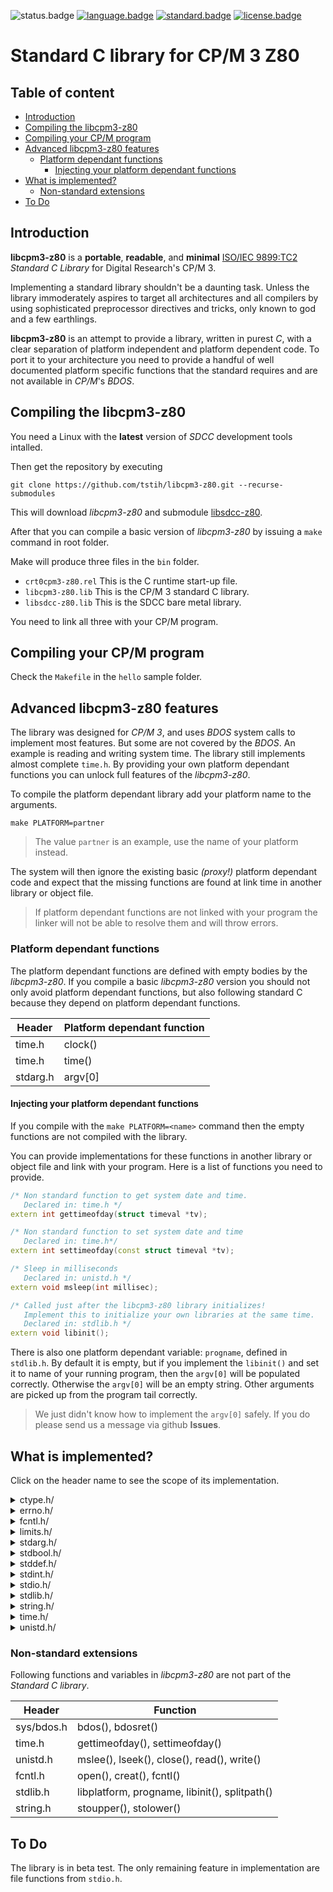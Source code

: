 ![status.badge] [![language.badge]][language.url] [![standard.badge]][standard.url] [![license.badge]][license.url]

# Standard C library for CP/M 3 Z80

## Table of content

- [Introduction](#introduction)
- [Compiling the libcpm3-z80](#compiling-the-libcpm3-z80)
- [Compiling your CP/M program](#compiling-your-cpm-program)
- [Advanced libcpm3-z80 features](#advanced-libcpm3-z80-features)
  * [Platform dependant functions](#platform-dependant-functions)
      + [Injecting your platform dependant functions](#injecting-your-platform-dependant-functions)
- [What is implemented?](#what-is-implemented-)
    * [Non-standard extensions](#non-standard-extensions)
- [To Do](#to-do)

## Introduction

**libcpm3-z80** is a **portable**, **readable**, and **minimal** [ISO/IEC 9899:TC2](http://www.open-std.org/jtc1/sc22/wg14/www/docs/n1124.pdf) *Standard C Library* for Digital Research's CP/M 3.

Implementing a standard library shouldn't be a daunting task. Unless the library immoderately aspires to target all architectures and all compilers by using sophisticated preprocessor directives and tricks, 
only known to god and a few earthlings.

**libcpm3-z80** is an attempt to provide a library, written in purest *C*, with a clear separation of platform independent and platform dependent code. To port it to your architecture you need to provide a handful of well documented platform specific functions that the standard requires and are not available in *CP/M*'s *BDOS*.


## Compiling the libcpm3-z80

You need a Linux with the **latest** version of *SDCC* development tools intalled.

Then get the repository by executing 

`git clone https://github.com/tstih/libcpm3-z80.git --recurse-submodules`

This will download *libcpm3-z80* and submodule [libsdcc-z80](https://github.com/tstih/libsdcc-z80). 

After that you can compile a basic version of *libcpm3-z80* by issuing a `make` command in root folder.

Make will produce three files in the `bin` folder.
 * `crt0cpm3-z80.rel` This is the C runtime start-up file.
 * `libcpm3-z80.lib` This is the CP/M 3 standard C library.
 * `libsdcc-z80.lib` This is the SDCC bare metal library.

You need to link all three with your CP/M program.

## Compiling your CP/M program

Check the `Makefile` in the `hello` sample folder.

## Advanced libcpm3-z80 features

The library was designed for *CP/M 3*, and uses *BDOS* system calls to implement most features. But some are not covered by the *BDOS*. An example is reading and writing system time. The library still implements almost complete `time.h`. By providing your own platform dependant functions you can unlock full features of the *libcpm3-z80*.

To compile the platform dependant library add your platform name to the arguments. 

~~~
make PLATFORM=partner
~~~

 > The value `partner` is an example, use the name of your
 > platform instead. 
 
The system will then ignore the existing basic *(proxy!)* platform dependant code and expect that the missing functions are found at link time in another library or object file.

 > If platform dependant functions are not linked with your program 
 > the linker will not be able to resolve them and will throw errors.

### Platform dependant functions

The platform dependant functions are defined with empty bodies
by the *libcpm3-z80*. If you compile a basic *libcpm3-z80* version
you should not only avoid platform dependant functions, but also
following standard C because they depend on platform dependant
functions.


| Header     | Platform dependant function    |
|------------|--------------------------------| 
| time.h     | clock()                        |
| time.h     | time()                         |
| stdarg.h   | argv[0]                        |


#### Injecting your platform dependant functions

If you compile with the `make PLATFORM=<name>` command then
the empty functions are not compiled with the library. 

You can provide implementations for these functions in another
library or object file and link with your program. Here is a list
of functions you need to provide.

~~~cpp
/* Non standard function to get system date and time.
   Declared in: time.h */
extern int gettimeofday(struct timeval *tv);

/* Non standard function to set system date and time 
   Declared in: time.h*/
extern int settimeofday(const struct timeval *tv);

/* Sleep in milliseconds
   Declared in: unistd.h */
extern void msleep(int millisec);

/* Called just after the libcpm3-z80 library initializes!
   Implement this to initialize your own libraries at the same time.
   Declared in: stdlib.h */
extern void libinit();
~~~

There is also one platform dependant variable: `progname`, defined
in `stdlib.h`. By default it is empty, but if you implement the
`libinit()` and set it to name of your running program, then the
`argv[0]` will be populated correctly. Otherwise the `argv[0]` 
will be an empty string. Other arguments are picked up from the 
program tail correctly.

 > We just didn't know how to implement the `argv[0]` safely.
 > If you do please send us a message via github **Issues**.

## What is implemented?

Click on the header name to see the scope of its implementation.

<details><summary>ctype.h/</summary>

~~~cpp
/* True if char is a letter. */
extern bool isalpha(int c);

/* True if char is white space. */
extern bool isspace(int c);

/* True if char is punctuation. */
extern bool ispunct(int c);

/* True if char is a digit */
extern bool isdigit(int c);

/* Returns char, converted to lowercase. */
extern int tolower(int c);

/* Return char converted to uppercase */
extern int toupper(int c);
~~~
</details>  

<details><summary>errno.h/</summary>

~~~cpp
#define ENOENT      2       /* no such file or directory */
#define	EIO         5       /* I/O error */
#define	E2BIG       7       /* argument list too long */
#define EBADF       9       /* bad file descriptor */
#define	EAGAIN      11      /* try again */
#define EWOULDBLOCK EAGAIN  /* -"- */
#define	ENOMEM      12      /* out of memory */
#define EINVAL      22      /* negative offset or offset beyond end of file? Invalid address */
#define ENFILE      23      /* too many open files (file table overflow) */
#define	ENOTTY      25      /* not a typewriter */
#define	EPIPE       32      /* broken pipe */

/* global error code */
extern int errno;
~~~
</details>  

<details><summary>fcntl.h/</summary>

~~~cpp
#define O_RDONLY    0
#define O_WRONLY    1
#define O_RDWR      2
#define O_TRUNC     4

#define SEEK_SET    0
#define SEEK_CUR    1
#define SEEK_END    2
~~~
</details>  

<details><summary>limits.h/</summary>

~~~cpp
#define CHAR_BIT    8                /* number of bits in byte */
#define SCHAR_MIN   -128
#define SCHAR_MAX   +127
#define UCHAR_MAX   255
#define CHAR_MIN    -128
#define CHAR_MAX    +127
#define SHRT_MIN    -128
#define SHRT_MAX    +127
#define USHRT_MAX   255
#define INT_MIN     -32768
#define INT_MAX     +32767
#define UINT_MAX    65535
#define LONG_MIN    -2147483648
#define LONG_MAX    +2147483647
#define ULONG_MAX   4294967295
~~~
</details>  

<details><summary>stdarg.h/</summary>

~~~cpp
/* Standard C var arg macros */
#define va_list                 unsigned char *
#define va_start(marker, last)  { marker = (va_list)&last + sizeof(last); }
#define va_arg(marker, type)    *((type *)((marker += sizeof(type)) - sizeof(type)))
#define va_end(marker)          marker = (va_list) 0;
~~~
</details>  

<details><summary>stdbool.h/</summary>

~~~cpp
#define bool int

#define false 0
#define FALSE 0
#define true 1
#define TRUE 1
~~~
</details>  

<details><summary>stddef.h/</summary>

~~~cpp
typedef unsigned int    size_t;
typedef long            ssize_t;
typedef long            off_t;
~~~
</details>  

<details><summary>stdint.h/</summary>

~~~cpp
typedef signed char     int8_t;
typedef unsigned char   uint8_t;
typedef int             int16_t;
typedef unsigned int    uint16_t;
typedef long            int32_t;
typedef unsigned long   uint32_t;
~~~
</details>  

<details><summary>stdio.h/</summary>

~~~cpp
#define EOF         0x1A	
#define SEEK_SET    0
#define SEEK_CUR    1
#define SEEK_END    2

#define FILE        void
extern FILE *stdin;
extern FILE *stdout;
extern FILE *stderr;

/* Open file. */
extern FILE *fopen(const char *path, const char *mode);

/* Move to fpos. */
extern int fseek(FILE *stream, long offset, int whence);

/* Read a record. */
extern size_t fread(void *ptr, size_t size, size_t nmemb, FILE *stream);

/* EOF reached? */
extern int feof(FILE *stream);

/* Close a file. */
extern int fclose(FILE *stream);

/* Get file position. */
extern long ftell(FILE *stream);

/* Write a record. */
extern size_t fwrite(
    const void *ptr, 
    size_t size, 
    size_t nmemb, 
    FILE *stream);

/* Prints a string. */
extern int puts(const char *s);

/* Print formatted string to stdout. */
extern int printf(char *fmt, ...);

/* Prints formated string to a string. */
extern int sprintf(char *buf, char *fmt, ...);

/* Prints a char. */
extern int putchar(int c);

/* Reads a char (blocks. */
extern int getchar(void);
~~~
</details>  

<details><summary>stdlib.h/</summary>

~~~cpp
/* Standard requires it here. */
#ifndef NULL
#define NULL 0
#endif /* NULL */

/* Non standard extension, the name of the platform on
   which library was build i.e. z80-none or z80-partner.
   This is changed when adding PLATFORM=name to make call. */
extern char *libplatform;

/* Non standard extension: running program name.
   Used by argv[0]. */
extern char *progname;

/* Exit application. */
extern void exit(int status);

/* String to long using base. */
extern long strtol(char *nptr, char **endptr, int base);

/* Covert ascii to integer. */
extern int atoi(const char *str);

/* Strin to unsigned long using base, */
extern unsigned long int strtoul(const char *nptr, char **endptr, int base);

/* Absolute value. */
extern int abs (int i);

/* Return random number */
extern int rand(void);

/* Set random seed. */
extern void srand(unsigned int seed);

/* Memory allocation. */
extern void *malloc(size_t size);

/* Allocate zero initialized block. */
extern void *calloc (size_t num, size_t size);

/* Free allocated memory block. */
extern void free(void *ptr);

/* Quick sort */
extern void qsort(void *base, size_t nitems, size_t size, int (*compar)(const void *, const void*));

/* Non standard extension, this is a hook, called just
   after intialization of the Standard library */
extern void libinit();

/* Non standard extension: path parser.
   Supported path formats are:
   [<drive>:]filename.typ[[g]<user area>] */
#define MAX_DRIVE   1
#define MAX_FNAME   8
#define MAX_EXT     3
extern void splitpath(
   const char *path,
   char *drive,
   int *user,
   char *fname,
   char *ext
);
~~~
</details>  

<details><summary>string.h/</summary>

~~~cpp
#ifndef NULL
#define NULL ( (void *) 0)
#endif /* NULL */

/* Set n bytes in memory block to the value c, */
extern void *memset(void *s, int c, size_t n);

/* Copy memory block, */
extern void *memcpy(const void *dest, const void *src, size_t n);

/* Searches for the first occurrence of the character c 
(an unsigned char) in the first n bytes. */
extern void *memchr(const void *s, int c, size_t n);

/* Compare memory blocks. 0=equal. */
extern int memcmp(const void *s1, const void *s2, size_t n);

/* Zero terminated string length. */
extern size_t strlen(const char *s);

/* Copy string to another string */
extern char *strcpy(char *dest, const char *src);

/* Copy max num chars to another string. */
extern char* strncpy(char* dst, const char* src, size_t num);

/* Compare strings, 0=match. */
extern int strcmp(const char *s1, const char *s2);

/* Compare first n chars of string. */
extern int strncmp(const char *s1, const char *s2, size_t n);

/* Find first occurence of c in s. */
extern char *strchr(const char *s, int c);

/* Find first occurence of c in s frin the right (=last occurence). */
extern char *strrchr(const char *s, int c);

/* Non standard (unix) tokenizer. */
extern char *strsep(char **stringp, const char *delim);

/* The length of the number of characters before the 1st occurrence 
of character present in both the string. */
extern size_t strcspn(const char *s1, const char *s2); 

/* Tokenize string s using delimiters delim. */
extern char *strtok(char *s, const char *delim);

/* Return text of the errnum system error. */
extern char *strerror(int errnum);

/* Non standard extension: stoupper */
extern void stoupper(char *s);

/* Non standard extension: stolower */
extern void stolower(char *s);
~~~
</details>  

<details><summary>time.h/</summary>

~~~cpp
/* idp clock has a resolution of 1/100 sec */
#define CLOCKS_PER_SEC  100
typedef long clock_t;

/* Std C defines this as number of seconds since  00:00, Jan 1 1970 UTC */
typedef long time_t;

/* Std C tm struct */
struct tm {
    /* seconds,  range 0 to 59 */
    int tm_sec;
    /* minutes, range 0 to 59 */
    int tm_min;
    /* hours, range 0 to 23 */
    int tm_hour;
    /* day of the month, range 1 to 31 */
    int tm_mday;
    /* month, range 0 to 11 */
    int tm_mon;
    /* The number of years since 1900 */
    int tm_year;
    /* day of the week, range 0 to 6 */
    int tm_wday;
    /* day in the year, range 0 to 365 */
    int tm_yday;
    /* daylight saving time */
    int tm_isdst;
};

/* non standard for settimeofday and gettimeofday functions */
struct timeval { 
    time_t tv_sec;                      /* seconds since Jan. 1, 1970 */ 
    int tv_msec;                        /* and milliseconds */ 
}; 

/* Converts given calendar time tm to a textual representation of 
the following fixed 25-character form: Www Mmm dd hh:mm:ss yyyy. */
extern char* asctime(const struct tm* time_ptr);

/* Return current clock in 1/1000 seconds */
extern clock_t clock(void);

/* Convert current time to textual representation using the following
format Www Mmm dd hh:mm:ss yyyy (uses asctime...).*/
extern char* ctime(const time_t* ptt);

/* Returns difference between two time points in seconds! */
extern long difftime(time_t time_end,time_t time_beg);

/* Get Greenwich mean time (politically correct: UTC), make localtime
equal to UTC. */
#define localtime gmtime
extern struct tm *gmtime(const time_t *timer);

/* Create time_t given tm structure. */
extern time_t mktime(struct tm *tme);
	
/* Get current time. */
extern time_t time(time_t *arg);

/* Non standard function to get system date and time. */
extern int gettimeofday(struct timeval *tv);

/* Non standard function to set system date and time */
extern int settimeofday(const struct timeval *tv);

~~~
</details>  


<details><summary>unistd.h/</summary>

~~~cpp
/* Non standard function to sleep (in milliseconds).
   NOTE: The libcpm3-z80 only provides an empty proxy 
   to this function. If you want to use it you need to
   compile the libcpm3-z80 with the PLATFORM switch and
   inject your own implementation.  */
extern void msleep(int millisec);
~~~
</details>  


### Non-standard extensions

Following functions and variables in *libcpm3-z80* are not part of the *Standard C library*.

| Header     | Function                                            |
|------------|-----------------------------------------------------| 
| sys/bdos.h | bdos(), bdosret()                                   |
| time.h     | gettimeofday(), settimeofday()                      |
| unistd.h   | mslee(), lseek(), close(), read(), write()          |
| fcntl.h    | open(), creat(), fcntl()                            |
| stdlib.h   | libplatform, progname, libinit(), splitpath()       |
| string.h   | stoupper(), stolower()                              |


## To Do

The library is in beta test. The only remaining feature 
in implementation are file functions from `stdio.h`. 

[language.url]:   https://en.wikipedia.org/wiki/ANSI_C
[language.badge]: https://img.shields.io/badge/language-C-blue.svg

[standard.url]:   https://en.wikipedia.org/wiki/C89/
[standard.badge]: https://img.shields.io/badge/standard-C89-blue.svg

[license.url]:    https://github.com/tstih/libcpm3-z80/blob/main/LICENSE
[license.badge]:  https://img.shields.io/badge/license-MIT-blue.svg

[status.badge]:  https://img.shields.io/badge/status-beta-orange.svg